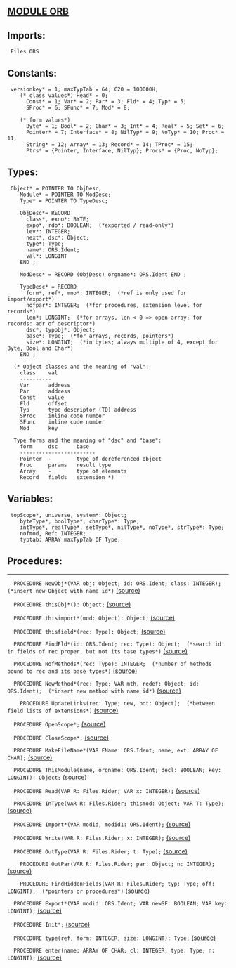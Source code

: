 
## [MODULE ORB](https://github.com/io-core/Build/blob/main/ORB.Mod)

  ## Imports:
` Files ORS`

  ## Constants:
```
 versionkey* = 1; maxTypTab = 64; C20 = 100000H;
    (* class values*) Head* = 0;
      Const* = 1; Var* = 2; Par* = 3; Fld* = 4; Typ* = 5;
      SProc* = 6; SFunc* = 7; Mod* = 8;

    (* form values*)
      Byte* = 1; Bool* = 2; Char* = 3; Int* = 4; Real* = 5; Set* = 6;
      Pointer* = 7; Interface* = 8; NilTyp* = 9; NoTyp* = 10; Proc* = 11;
      String* = 12; Array* = 13; Record* = 14; TProc* = 15;
      Ptrs* = {Pointer, Interface, NilTyp}; Procs* = {Proc, NoTyp};

```
  ## Types:
```
 Object* = POINTER TO ObjDesc;
    Module* = POINTER TO ModDesc;
    Type* = POINTER TO TypeDesc;

    ObjDesc*= RECORD
      class*, exno*: BYTE;
      expo*, rdo*: BOOLEAN;  (*exported / read-only*)
      lev*: INTEGER;
      next*, dsc*: Object;
      type*: Type;
      name*: ORS.Ident;
      val*: LONGINT
    END ;

    ModDesc* = RECORD (ObjDesc) orgname*: ORS.Ident END ;

    TypeDesc* = RECORD
      form*, ref*, mno*: INTEGER;  (*ref is only used for import/export*)
      nofpar*: INTEGER;  (*for procedures, extension level for records*)
      len*: LONGINT;  (*for arrays, len < 0 => open array; for records: adr of descriptor*)
      dsc*, typobj*: Object;
      base*: Type;  (*for arrays, records, pointers*)
      size*: LONGINT;  (*in bytes; always multiple of 4, except for Byte, Bool and Char*)
    END ;

  (* Object classes and the meaning of "val":
    class    val
    ----------
    Var      address
    Par      address
    Const    value
    Fld      offset
    Typ      type descriptor (TD) address
    SProc    inline code number
    SFunc    inline code number
    Mod      key

  Type forms and the meaning of "dsc" and "base":
    form     dsc      base
    ------------------------
    Pointer  -        type of dereferenced object
    Proc     params   result type
    Array    -        type of elements
    Record   fields   extension *)

```
## Variables:
```
 topScope*, universe, system*: Object;
    byteType*, boolType*, charType*: Type;
    intType*, realType*, setType*, nilType*, noType*, strType*: Type;
    nofmod, Ref: INTEGER;
    typtab: ARRAY maxTypTab OF Type;

```
## Procedures:
---

`  PROCEDURE NewObj*(VAR obj: Object; id: ORS.Ident; class: INTEGER);  (*insert new Object with name id*)` [(source)](https://github.com/io-core/Build/blob/main/ORB.Mod#L79)


`  PROCEDURE thisObj*(): Object;` [(source)](https://github.com/io-core/Build/blob/main/ORB.Mod#L90)


`  PROCEDURE thisimport*(mod: Object): Object;` [(source)](https://github.com/io-core/Build/blob/main/ORB.Mod#L100)


`  PROCEDURE thisfield*(rec: Type): Object;` [(source)](https://github.com/io-core/Build/blob/main/ORB.Mod#L114)


`  PROCEDURE FindFld*(id: ORS.Ident; rec: Type): Object;  (*search id in fields of rec proper, but not its base types*)` [(source)](https://github.com/io-core/Build/blob/main/ORB.Mod#L121)


`  PROCEDURE NofMethods*(rec: Type): INTEGER;  (*number of methods bound to rec and its base types*)` [(source)](https://github.com/io-core/Build/blob/main/ORB.Mod#L130)


`  PROCEDURE NewMethod*(rec: Type; VAR mth, redef: Object; id: ORS.Ident);  (*insert new method with name id*)` [(source)](https://github.com/io-core/Build/blob/main/ORB.Mod#L140)


`    PROCEDURE UpdateLinks(rec: Type; new, bot: Object);  (*between field lists of extensions*)` [(source)](https://github.com/io-core/Build/blob/main/ORB.Mod#L143)


`  PROCEDURE OpenScope*;` [(source)](https://github.com/io-core/Build/blob/main/ORB.Mod#L177)


`  PROCEDURE CloseScope*;` [(source)](https://github.com/io-core/Build/blob/main/ORB.Mod#L182)


`  PROCEDURE MakeFileName*(VAR FName: ORS.Ident; name, ext: ARRAY OF CHAR);` [(source)](https://github.com/io-core/Build/blob/main/ORB.Mod#L188)


`  PROCEDURE ThisModule(name, orgname: ORS.Ident; decl: BOOLEAN; key: LONGINT): Object;` [(source)](https://github.com/io-core/Build/blob/main/ORB.Mod#L196)


`  PROCEDURE Read(VAR R: Files.Rider; VAR x: INTEGER);` [(source)](https://github.com/io-core/Build/blob/main/ORB.Mod#L218)


`  PROCEDURE InType(VAR R: Files.Rider; thismod: Object; VAR T: Type);` [(source)](https://github.com/io-core/Build/blob/main/ORB.Mod#L224)


`  PROCEDURE Import*(VAR modid, modid1: ORS.Ident);` [(source)](https://github.com/io-core/Build/blob/main/ORB.Mod#L286)


`  PROCEDURE Write(VAR R: Files.Rider; x: INTEGER);` [(source)](https://github.com/io-core/Build/blob/main/ORB.Mod#L319)


`  PROCEDURE OutType(VAR R: Files.Rider; t: Type);` [(source)](https://github.com/io-core/Build/blob/main/ORB.Mod#L323)


`    PROCEDURE OutPar(VAR R: Files.Rider; par: Object; n: INTEGER);` [(source)](https://github.com/io-core/Build/blob/main/ORB.Mod#L326)


`    PROCEDURE FindHiddenFields(VAR R: Files.Rider; typ: Type; off: LONGINT);  (*pointers or procedures*)` [(source)](https://github.com/io-core/Build/blob/main/ORB.Mod#L337)


`  PROCEDURE Export*(VAR modid: ORS.Ident; VAR newSF: BOOLEAN; VAR key: LONGINT);` [(source)](https://github.com/io-core/Build/blob/main/ORB.Mod#L391)


`  PROCEDURE Init*;` [(source)](https://github.com/io-core/Build/blob/main/ORB.Mod#L433)


`  PROCEDURE type(ref, form: INTEGER; size: LONGINT): Type;` [(source)](https://github.com/io-core/Build/blob/main/ORB.Mod#L437)


`  PROCEDURE enter(name: ARRAY OF CHAR; cl: INTEGER; type: Type; n: LONGINT);` [(source)](https://github.com/io-core/Build/blob/main/ORB.Mod#L443)

